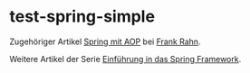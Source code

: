test-spring-simple
==================

Zugehöriger Artikel [Spring mit AOP](http://www.frank-rahn.de/spring-mit-aop.html "Spring mit AOP bei Frank W. Rahn") bei [Frank Rahn](http://www.frank-rahn.de "Homepage von Frank Rahn").

Weitere Artikel der Serie [Einführung in das Spring Framework](http://www.frank-rahn.de/einfuehrung-spring-framework.html "Einführung in das Spring Framework bei Frank Rahn").